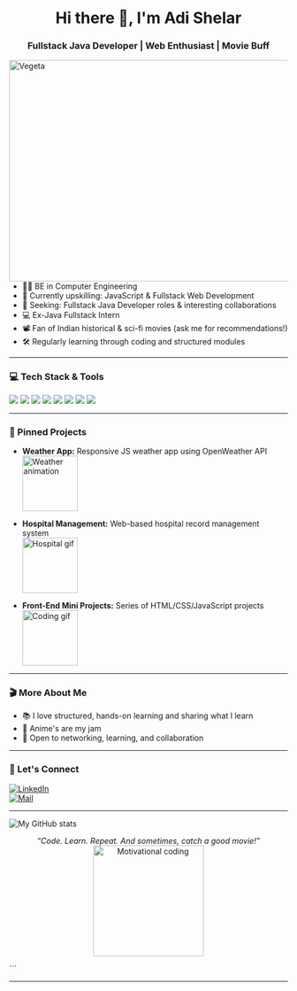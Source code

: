 
<h1 align="center">Hi there 👋, I'm Adi Shelar</h1>
<h3 align="center">Fullstack Java Developer | Web Enthusiast | Movie Buff</h3>

<img src="https://media.giphy.com/media/v1.Y2lkPTc5MGI3NjExNDFocmozOGxpdzA0MDAyOHJrNHNwbzBlbnloYzhpcTU3bXhxbmthaSZlcD12MV9pbnRlcm5hbF9naWZfYnlfaWQmY3Q9Zw/fRFNQ4YC5xWPS/giphy.gif" width="550" height="400" align="right" alt="Vegeta">

---

- 🧑‍💻 BE in Computer Engineering
- 🌱 Currently upskilling: JavaScript & Fullstack Web Development
- 🎯 Seeking: Fullstack Java Developer roles & interesting collaborations
- 💻 Ex-Java Fullstack Intern
- 📽️ Fan of Indian historical & sci-fi movies (ask me for recommendations!)
- 🛠️ Regularly learning through coding and structured modules

---

### 💻 Tech Stack & Tools
<img src="https://img.shields.io/badge/Java-informational?style=for-the-badge&logo=java&logoColor=white"/>
<img src="https://img.shields.io/badge/Javascript-informational?style=for-the-badge&logo=javascript&logoColor=white"/>
<img src="https://img.shields.io/badge/HTML5-informational?style=for-the-badge&logo=html5&logoColor=white"/>
<img src="https://img.shields.io/badge/CSS3-informational?style=for-the-badge&logo=css3&logoColor=white"/>
<img src="https://img.shields.io/badge/Git-informational?style=for-the-badge&logo=git&logoColor=white"/>
<img src="https://img.shields.io/badge/Spring_Boot-informational?style=for-the-badge&logo=spring-boot&logoColor=white"/>
<img src="https://img.shields.io/badge/MySQL-informational?style=for-the-badge&logo=mysql&logoColor=white"/>
<img src="https://img.shields.io/badge/React-informational?style=for-the-badge&logo=react&logoColor=white"/>

---

### 📌 Pinned Projects
- **Weather App:** Responsive JS weather app using OpenWeather API  
  <img src="https://media.giphy.com/media/3orieVVSG0OXG0lMzW/giphy.gif" width="100" alt="Weather animation">

- **Hospital Management:** Web-based hospital record management system  
  <img src="https://media.giphy.com/media/l2JehQ2GitHGdVG9y/giphy.gif" width="100" alt="Hospital gif">

- **Front-End Mini Projects:** Series of HTML/CSS/JavaScript projects  
  <img src="https://media.giphy.com/media/3o7TKD52oAdpE6IaLe/giphy.gif" width="100" alt="Coding gif">

---

### 🎬 More About Me
- 📚 I love structured, hands-on learning and sharing what I learn  
- 🍿 Anime's are my jam  
- 🤝 Open to networking, learning, and collaboration  

---

### 🚀 Let's Connect
[![LinkedIn](https://img.shields.io/badge/LinkedIn-blue?style=for-the-badge&logo=linkedin&logoColor=white)](https://www.linkedin.com/in/adi190717/)  
[![Mail](https://img.shields.io/badge/Email-informational?style=for-the-badge&logo=gmail&logoColor=white)](mailto:adishelar2001@gmail.com)  

---

![My GitHub stats](https://github-readme-stats.vercel.app/api?username=ADI190717&show_icons=true&hide_title=true&theme=radical)

<p align="center">
  <i>“Code. Learn. Repeat. And sometimes, catch a good movie!”</i>  
  <br>
  <img src="https://media.giphy.com/media/3o6ZtpxSZbQRRnwCKQ/giphy.gif" width="200" alt="Motivational coding">
</p>
```

***
